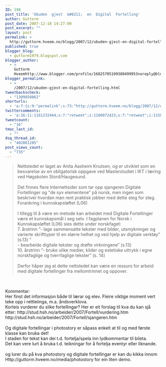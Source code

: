 ```yaml
---
ID: 198
post_title: 'Ubuden  gjest  &#8211;  en  Digital  Fortelling'
author: Guttorm
post_date: 2007-12-18 14:27:00
post_excerpt: ""
layout: post
permalink: >
  http://guttorm.hveem.no/blogg/2007/12/ubuden-gjest-en-digital-fortelling/
published: true
blogger_blog:
  - guttorm1979.blogspot.com
blogger_author:
  - >
    Guttorm
    Hveemhttp://www.blogger.com/profile/16825705109380499953noreply@blogger.com
blogger_permalink:
  - >
    /2007/12/ubuden-gjest-en-digital-fortelling.html
tweetbackscheck:
  - "1309858062"
shorturls:
  - 'a:7:{s:9:"permalink";s:73:"http://guttorm.hveem.no/blogg/2007/12/ubuden-gjest-en-digital-fortelling/";s:7:"tinyurl";s:25:"http://tinyurl.com/bdg9kj";s:4:"isgd";s:17:"http://is.gd/hfiC";s:5:"bitly";s:18:"http://bit.ly/3RNm";s:5:"snipr";s:22:"http://snipr.com/aqsnc";s:5:"snurl";s:22:"http://snurl.com/aqsnc";s:7:"snipurl";s:24:"http://snipurl.com/aqsnc";}'
twittercomments:
  - 'a:16:{i:1161232444;s:7:"retweet";i:1160972423;s:7:"retweet";i:1158822625;s:7:"retweet";i:1158641578;s:7:"retweet";i:1158594972;s:7:"retweet";i:1158567706;s:7:"retweet";i:1158560691;s:7:"retweet";i:1158538363;s:7:"retweet";i:1158531301;s:7:"retweet";i:1158514996;s:7:"retweet";i:1158505550;s:7:"retweet";i:1158504308;s:7:"retweet";i:1158476711;s:7:"retweet";i:1158476389;s:7:"retweet";i:1158469009;s:7:"retweet";i:1938516530;s:7:"retweet";}'
tweetcount:
  - "16"
tmac_last_id:
  - ""
dsq_thread_id:
  - "402061285"
post_views_count:
  - "735"
---
```

<blockquote>Nettstedet er laget av Anita Aasheim Knutsen, og er utviklet som en besvarelse av en obligatorisk oppgave ved Masterstudiet i IKT i læring ved Høgskolen Stord/Haugesund. <br /> <br />Det finnes flere Internettsider som tar opp sjangeren Digitale Fortellinger og "de syv elementene" på norsk, men ingen som beskriver hvordan man rent praktisk jobber med dette steg for steg. <br />Forankring i kunnskapsløftet (L06) <br /> <br />I tillegg til å være en metode kan arbeidet med Digitale Fortellinger være et kunnskapsmål i seg selv. I fagplanen for Norsk i Kunnskapsløftet (L06) sies dette under norskfaget: <br />7. årstrinn  ”- lage sammensatte tekster med bilder, utsmykninger og varierte skrifttyper til en større helhet og ved hjelp av digitale verktøy” (s.13) ”<br />- bearbeide digitale tekster og drøfte virkningene” (s.13)<br />10. årstrinn  ”- bruke ulike medier, kilder og estetiske uttrykk i egne norskfaglige og tverrfaglige tekster” (s. 14) <br /> <br />Derfor håper jeg at dette nettstedet kan være en ressurs for arbeid med digitale fortellinger fra mellomtrinnet og oppover.</blockquote><br /> <br />Kommentar:<br />Her finst det informasjon både til lærar og elev. Fleire viktige moment vert teke opp i rettleiinga, m.a. åndsverklova.<br />Korleis vurderer du slike fortellingar? Her er eit forslag til kva du kan sjå etter: http://stud.hsh.no/arbeider/2007/Fortell/vurdering.htm<br />http://stud.hsh.no/arbeider/2007/Fortell/sjangeren.htm<br /> <br />Og digitale fortellingar i photostory er såpass enkelt at til og med første klasse kan bruka det!<br />I staden for tekst kan dei t.d. fortelja/spela inn lydkommentar til bileta.<br />Det kan vere lurt å bruka t.d. teikningar for å fortelja eventyr eller liknande.<br /> <br />og lurer du på kva photostory og digitale fortellingar er kan du kikka innom<br />Http://guttorm.hveem.no/media/photostory for ein liten demo.